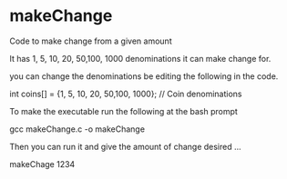 # makeChange
Code to make change from a given amount

It has 1, 5, 10, 20, 50,100, 1000 denominations it can make change for.

you can change the denominations be editing the following in the code.

int coins[] = {1, 5, 10, 20, 50,100, 1000}; // Coin denominations


To make the executable run the following at the bash prompt 

gcc makeChange.c -o makeChange

Then you can run it and give the amount of change desired  ...

makeChage 1234


